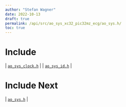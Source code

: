 ```yaml
---
author: "Stefan Wagner"
date: 2022-10-13
draft: true
permalink: /api/src/ao_sys_xc32_pic32mz_ecg/ao_sys.h/
toc: true
---
```


# Include

| [`ao_sys_clock.h`](ao_sys_clock.h.md) |
| [`ao_sys_id.h`](ao_sys_id.h.md) |

# Include Next

| [`ao_sys.h`](../ao_sys_xc32_pic32mz/ao_sys.h.md) |
